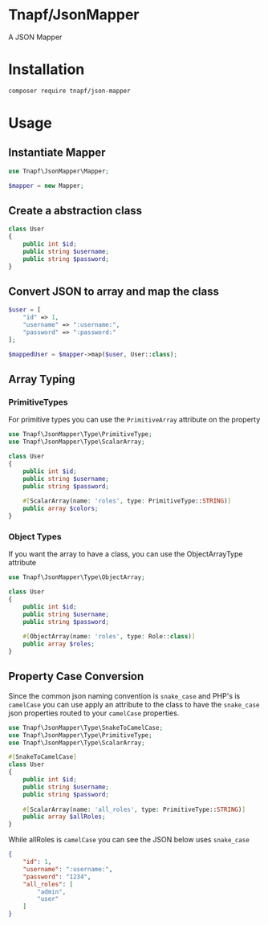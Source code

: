 # Tnapf/JsonMapper

A JSON Mapper

# Installation

```bash
composer require tnapf/json-mapper
```

# Usage

## Instantiate Mapper

```php
use Tnapf\JsonMapper\Mapper;

$mapper = new Mapper;
```

## Create a abstraction class

```php
class User
{
    public int $id;
    public string $username;
    public string $password;
}
```

## Convert JSON to array and map the class
```php
$user = [
    "id" => 1,
    "username" => ":username:",
    "password" => ":password:"
];

$mappedUser = $mapper->map($user, User::class);
```

## Array Typing

### PrimitiveTypes

For primitive types you can use the `PrimitiveArray` attribute on the property

```php
use Tnapf\JsonMapper\Type\PrimitiveType;
use Tnapf\JsonMapper\Type\ScalarArray;

class User
{
    public int $id;
    public string $username;
    public string $password;
    
    #[ScalarArray(name: 'roles', type: PrimitiveType::STRING)]
    public array $colors;
}
```

### Object Types

If you want the array to have a class, you can use the ObjectArrayType attribute

```php
use Tnapf\JsonMapper\Type\ObjectArray;

class User
{
    public int $id;
    public string $username;
    public string $password;
    
    #[ObjectArray(name: 'roles', type: Role::class)]
    public array $roles;
}
```

## Property Case Conversion

Since the common json naming convention is `snake_case` and PHP's is `camelCase` you can use apply an attribute to the class to have the `snake_case` json properties routed to your `camelCase` properties.

```php
use Tnapf\JsonMapper\Type\SnakeToCamelCase;
use Tnapf\JsonMapper\Type\PrimitiveType;
use Tnapf\JsonMapper\Type\ScalarArray;

#[SnakeToCamelCase]
class User
{
    public int $id;
    public string $username;
    public string $password;
    
    #[ScalarArray(name: 'all_roles', type: PrimitiveType::STRING)]
    public array $allRoles;
}
```

While allRoles is `camelCase` you can see the JSON below uses `snake_case`

```json
{
    "id": 1,
    "username": ":username:",
    "password": "1234",
    "all_roles": [
        "admin",
        "user"
    ]
}
```
